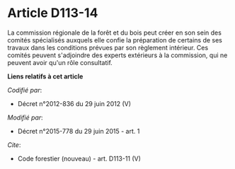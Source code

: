 # Article D113-14

La commission régionale de la forêt et du bois peut créer en son sein des comités spécialisés auxquels elle confie la
préparation de certains de ses travaux dans les conditions prévues par son règlement intérieur. Ces comités peuvent
s'adjoindre des experts extérieurs à la commission, qui ne peuvent avoir qu'un rôle consultatif.

**Liens relatifs à cet article**

_Codifié par_:

  - Décret n°2012-836 du 29 juin 2012 (V)

_Modifié par_:

  - Décret n°2015-778 du 29 juin 2015 - art. 1

_Cite_:

  - Code forestier (nouveau) - art. D113-11 (V)
